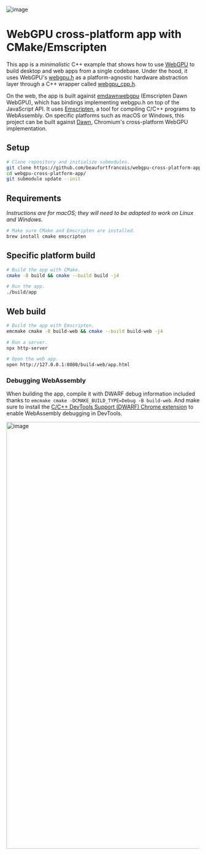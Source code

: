 ![image](https://github.com/beaufortfrancois/webgpu-cross-platform-app/assets/634478/81579516-7390-4198-bb18-68e7f4cb34c3)

# WebGPU cross-platform app with CMake/Emscripten

This app is a <em>minimalistic</em> C++ example that shows how to use [WebGPU](https://gpuweb.github.io/gpuweb/) to build desktop and web apps from a single codebase. Under the hood, it uses WebGPU's [webgpu.h](https://github.com/webgpu-native/webgpu-headers/blob/main/webgpu.h) as a platform-agnostic hardware abstraction layer through a C++ wrapper called [webgpu_cpp.h](https://source.chromium.org/chromium/chromium/src/+/main:third_party/dawn/include/webgpu/webgpu_cpp.h).

On the web, the app is built against [emdawnwebgpu](https://dawn.googlesource.com/dawn/+/refs/heads/main/src/emdawnwebgpu/) (Emscripten Dawn WebGPU), which has bindings implementing webgpu.h on top of the JavaScript API. It uses [Emscripten](https://emscripten.org/), a tool for compiling C/C++ programs to WebAssembly. On specific platforms such as macOS or Windows, this project can be built against [Dawn](https://dawn.googlesource.com/dawn/), Chromium's cross-platform WebGPU implementation.

## Setup

```sh
# Clone repository and initialize submodules.
git clone https://github.com/beaufortfrancois/webgpu-cross-platform-app.git
cd webgpu-cross-platform-app/
git submodule update --init
```

## Requirements

<i>Instructions are for macOS; they will need to be adapted to work on Linux and Windows.</i>

```sh
# Make sure CMake and Emscripten are installed.
brew install cmake emscripten
```

## Specific platform build

```sh
# Build the app with CMake.
cmake -B build && cmake --build build -j4

# Run the app.
./build/app
```

## Web build

```sh
# Build the app with Emscripten.
emcmake cmake -B build-web && cmake --build build-web -j4

# Run a server.
npx http-server
```

```sh
# Open the web app.
open http://127.0.0.1:8080/build-web/app.html
```

### Debugging WebAssembly

When building the app, compile it with DWARF debug information included thanks to `emcmake cmake -DCMAKE_BUILD_TYPE=Debug -B build-web`. And make sure to install the [C/C++ DevTools Support (DWARF) Chrome extension](https://goo.gle/wasm-debugging-extension) to enable WebAssembly debugging in DevTools.

<img width="1112" alt="image" src="https://github.com/beaufortfrancois/webgpu-cross-platform-app/assets/634478/e82f2494-6b1a-4534-b9e3-0c04caeca96d">
